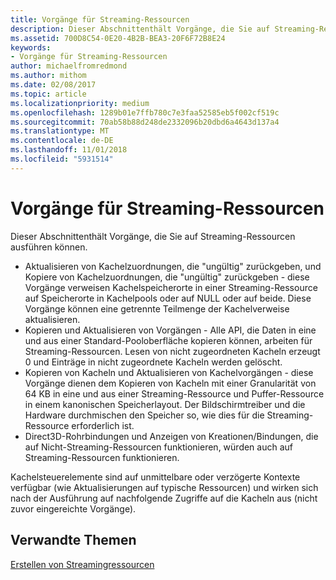 ```yaml
---
title: Vorgänge für Streaming-Ressourcen
description: Dieser Abschnittenthält Vorgänge, die Sie auf Streaming-Ressourcen ausführen können.
ms.assetid: 700D8C54-0E20-4B2B-BEA3-20F6F72B8E24
keywords:
- Vorgänge für Streaming-Ressourcen
author: michaelfromredmond
ms.author: mithom
ms.date: 02/08/2017
ms.topic: article
ms.localizationpriority: medium
ms.openlocfilehash: 1289b01e7ffb780c7e3faa52585eb5f002cf519c
ms.sourcegitcommit: 70ab58b88d248de2332096b20dbd6a4643d137a4
ms.translationtype: MT
ms.contentlocale: de-DE
ms.lasthandoff: 11/01/2018
ms.locfileid: "5931514"
---
```

# <a name="operations-available-on-streaming-resources"></a>Vorgänge für Streaming-Ressourcen


Dieser Abschnittenthält Vorgänge, die Sie auf Streaming-Ressourcen ausführen können.

-   Aktualisieren von Kachelzuordnungen, die "ungültig" zurückgeben, und Kopiere von Kachelzuordnungen, die "ungültig" zurückgeben - diese Vorgänge verweisen Kachelspeicherorte in einer Streaming-Ressource auf Speicherorte in Kachelpools oder auf NULL oder auf beide. Diese Vorgänge können eine getrennte Teilmenge der Kachelverweise aktualisieren.
-   Kopieren und Aktualisieren von Vorgängen - Alle API, die Daten in eine und aus einer Standard-Pooloberfläche kopieren können, arbeiten für Streaming-Ressourcen. Lesen von nicht zugeordneten Kacheln erzeugt 0 und Einträge in nicht zugeordnete Kacheln werden gelöscht.
-   Kopieren von Kacheln und Aktualisieren von Kachelvorgängen - diese Vorgänge dienen dem Kopieren von Kacheln mit einer Granularität von 64 KB in eine und aus einer Streaming-Ressource und Puffer-Ressource in einem kanonischen Speicherlayout. Der Bildschirmtreiber und die Hardware durchmischen den Speicher so, wie dies für die Streaming-Ressource erforderlich ist.
-   Direct3D-Rohrbindungen und Anzeigen von Kreationen/Bindungen, die auf Nicht-Streaming-Ressourcen funktionieren, würden auch auf Streaming-Ressourcen funktionieren.

Kachelsteuerelemente sind auf unmittelbare oder verzögerte Kontexte verfügbar (wie Aktualisierungen auf typische Ressourcen) und wirken sich nach der Ausführung auf nachfolgende Zugriffe auf die Kacheln aus (nicht zuvor eingereichte Vorgänge).

## <a name="span-idrelated-topicsspanrelated-topics"></a><span id="related-topics"></span>Verwandte Themen


[Erstellen von Streamingressourcen](creating-streaming-resources.md)

 

 




